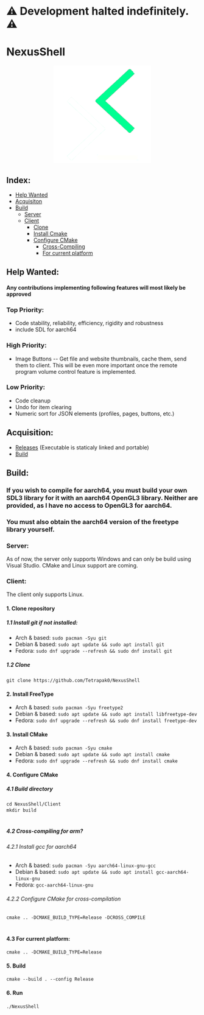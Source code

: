 # ⚠ Development halted indefinitely. ⚠

# NexusShell
<p align="center">
  <img src="https://github.com/Tetrapak0/NexusShell/blob/main/icon.png?raw=true" alt="Icon"/>
</p>

## Index:
- [Help Wanted](#help-wanted)
- [Acquisiton](#acquisition)
- [Build](#build)
    - [Server](#server)
    - [Client](#client)
        - [Clone](#1-clone-repository)
        - [Install Cmake](#2-install-cmake)
        - [Configure CMake](#3-configure-cmake)
            - [Cross-Compiling](#32-cross-compiling-for-arm)
            - [For current platform](#33-for-current-platform)
## Help Wanted:
#### Any contributions implementing following features will most likely be approved
### Top Priority:
- Code stability, reliability, efficiency, rigidity and robustness
- include SDL for aarch64
### High Priority:
- Image Buttons -- Get file and website thumbnails, cache them, send them to client. This will be even more important once the remote program volume control feature is implemented.
### Low Priority:
- Code cleanup
- Undo for item clearing
- Numeric sort for JSON elements (profiles, pages, buttons, etc.)
## Acquisition:
- [Releases](https://github.com/Tetrapak0/NexusShell/releases) (Executable is staticaly linked and portable)
- [Build](#build)
## Build:
### **If you wish to compile for aarch64, you must build your own SDL3 library for it with an aarch64 OpenGL3 library. Neither are provided, as I have no access to OpenGL3 for aarch64.**
### **You must also obtain the aarch64 version of the freetype library yourself.**
### Server:
As of now, the server only supports Windows and can only be build using Visual Studio. CMake and Linux support are coming.
### Client:
The client only supports Linux.
#### 1. Clone repository
##### 1.1 Install git if not installed:
- Arch & based: `sudo pacman -Syu git`
- Debian & based: `sudo apt update && sudo apt install git`
- Fedora: `sudo dnf upgrade --refresh && sudo dnf install git`
##### 1.2 Clone
`git clone https://github.com/Tetrapak0/NexusShell`
#### 2. Install FreeType
- Arch & based: `sudo pacman -Syu freetype2`
- Debian & based: `sudo apt update && sudo apt install libfreetype-dev`
- Fedora: `sudo dnf upgrade --refresh && sudo dnf install freetype-dev`
#### 3. Install CMake
- Arch & based: `sudo pacman -Syu cmake`
- Debian & based: `sudo apt update && sudo apt install cmake`
- Fedora: `sudo dnf upgrade --refresh && sudo dnf install cmake`
#### 4. Configure CMake
##### 4.1 Build directory
```console
cd NexusShell/Client
mkdir build
```
#
##### 4.2 Cross-compiling for arm?
###### 4.2.1 Install gcc for aarch64
- Arch & based: `sudo pacman -Syu aarch64-linux-gnu-gcc`
- Debian & based: `sudo apt update && sudo apt install gcc-aarch64-linux-gnu`
- Fedora: `gcc-aarch64-linux-gnu`
###### 4.2.2 Configure CMake for cross-compilation
```console
cmake .. -DCMAKE_BUILD_TYPE=Release -DCROSS_COMPILE
```
#
#### 4.3 For current platform:
```console
cmake .. -DCMAKE_BUILD_TYPE=Release
```
#### 5. Build
```console
cmake --build . --config Release
```
#### 6. Run
```console
./NexusShell
```
